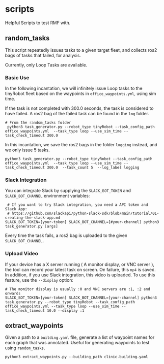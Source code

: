 # scripts
Helpful Scripts to test RMF with.

## random_tasks
This script repeatedly issues tasks to a given target fleet, and collects ros2 bags of tasks that failed, for analysis.

Currently, only Loop Tasks are available.


### Basic Use
In the following incantation, we will infinitely issue Loop tasks to the tinyRobot fleet based on the waypoints in `office_waypoints.yml`, using sim time.

If the task is not completed with 300.0 seconds, the task is considered to have failed. A ros2 bag of the failed task can be found in the `log` folder.
```
# From the random_tasks folder
 python3 task_generator.py --robot_type tinyRobot --task_config_path office_waypoints.yml  --task_type loop --use_sim_time --task_check_timeout 300.0 
 ```

In this incantation, we save the ros2 bags in the folder `logging` instead, and we only issue 5 tasks.
 ```
 python3 task_generator.py --robot_type tinyRobot --task_config_path office_waypoints.yml  --task_type loop --use_sim_time --task_check_timeout 300.0  --task_count 5  --log_label logging
 ```

### Slack Integration
 You can integrate Slack by supplying the `SLACK_BOT_TOKEN` and `SLACK_BOT_CHANNEL` environment variables:
```
 # If you want to try Slack integration, you need a API token and Slack App:
 # https://github.com/slackapi/python-slack-sdk/blob/main/tutorial/01-creating-the-slack-app.md
SLACK_BOT_TOKEN=[your-token] SLACK_BOT_CHANNEL=[#your-channel] python3 task_generator.py [args]
```

Every time the task fails, a ros2 bag is uploaded to the given `SLACK_BOT_CHANNEL`.

### Upload Video
If your device has a X server running ( A monitor display, or VNC server ), the tool can record your latest task on screen. On failure, this `mp4` is saved. In addition, if you use Slack integration, this video is uploaded. To use this feature, use the `--display` option:
```
# The monitor display is usually :0 and VNC servers are :1, :2 and onwards
SLACK_BOT_TOKEN=]your-token] SLACK_BOT_CHANNEL=[your-channel] python3 task_generator.py --robot_type tinyRobot --task_config_path office_waypoints.yml --task_type loop --use_sim_time --task_check_timeout 10.0 --display :1
```

## extract_waypoints
Given a path to a `building.yaml` file, generate a list of waypoint names for each graph that was annotated. Useful for generating waypoints to test using `random_tasks`.

```
python3 extract_waypoints.py --building_path clinic.building.yaml 
```
